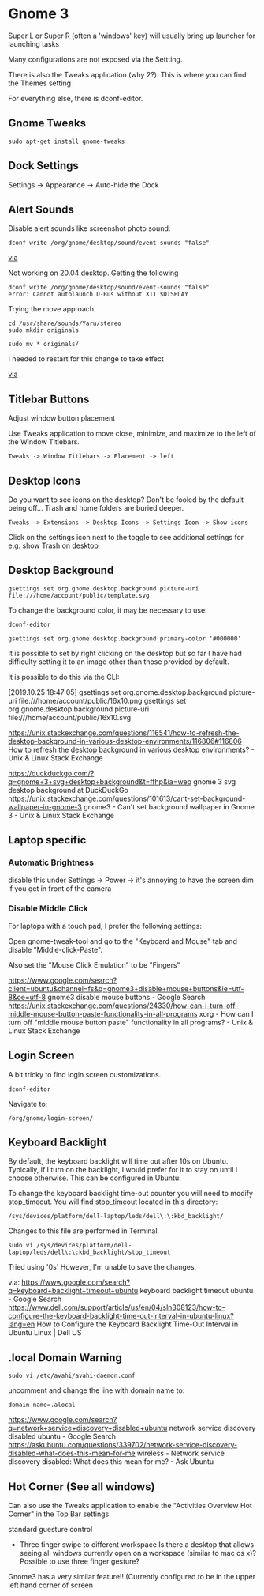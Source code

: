 # Gnome 3

Super L or Super R (often a 'windows' key) will usually bring up launcher for launching tasks

Many configurations are not exposed via the Settting. 

There is also the Tweaks application (why 2?). This is where you can find the Themes setting

For everything else, there is dconf-editor.

## Gnome Tweaks

    sudo apt-get install gnome-tweaks

## Dock Settings

Settings -> Appearance -> Auto-hide the Dock

## Alert Sounds

Disable alert sounds like screenshot photo sound:

    dconf write /org/gnome/desktop/sound/event-sounds "false"

[via](https://unix.stackexchange.com/questions/444681/how-to-turn-off-alert-sounds-sound-effects-on-gnome-from-terminal)

Not working on 20.04 desktop. Getting the following

```
dconf write /org/gnome/desktop/sound/event-sounds "false"
error: Cannot autolaunch D-Bus without X11 $DISPLAY
```

Trying the move approach.

```
cd /usr/share/sounds/Yaru/stereo
sudo mkdir originals

sudo mv * originals/
```

I needed to restart for this change to take effect

[via](https://askubuntu.com/questions/557389/how-can-i-disable-all-ubuntu-sounds)

## Titlebar Buttons

Adjust window button placement 

Use Tweaks application to move close, minimize, and maximize to the left of the Window Titlebars.

    Tweaks -> Window Titlebars -> Placement -> left

## Desktop Icons

Do you want to see icons on the desktop? Don't be fooled by the default being off... Trash and home folders are buried deeper. 

    Tweaks -> Extensions -> Desktop Icons -> Settings Icon -> Show icons

Click on the settings icon next to the toggle to see additional settings for e.g. show Trash on desktop

## Desktop Background

    gsettings set org.gnome.desktop.background picture-uri file:///home/account/public/template.svg


To change the background color, it may be necessary to use:

    dconf-editor 

    gsettings set org.gnome.desktop.background primary-color '#000000'

It is possible to set by right clicking on the desktop
but so far I have had difficulty setting it to an image other than those provided by default. 


It is possible to do this via the CLI:

[2019.10.25 18:47:05]
gsettings set org.gnome.desktop.background picture-uri file:///home/account/public/16x10.png
gsettings set org.gnome.desktop.background picture-uri file:///home/account/public/16x10.svg

https://unix.stackexchange.com/questions/116541/how-to-refresh-the-desktop-background-in-various-desktop-environments/116806#116806
How to refresh the desktop background in various desktop environments? - Unix & Linux Stack Exchange

https://duckduckgo.com/?q=gnome+3+svg+desktop+background&t=ffhp&ia=web
gnome 3 svg desktop background at DuckDuckGo
https://unix.stackexchange.com/questions/101613/cant-set-background-wallpaper-in-gnome-3
gnome3 - Can't set background wallpaper in Gnome 3 - Unix & Linux Stack Exchange


## Laptop specific

### Automatic Brightness

disable this under Settings -> Power ->
it's annoying to have the screen dim if you get in front of the camera


### Disable Middle Click

For laptops with a touch pad, I prefer the following settings: 

Open gnome-tweak-tool and go to the "Keyboard and Mouse" tab and disable "Middle-click-Paste".

Also set the "Mouse Click Emulation" to be "Fingers"

https://www.google.com/search?client=ubuntu&channel=fs&q=gnome3+disable+mouse+buttons&ie=utf-8&oe=utf-8
gnome3 disable mouse buttons - Google Search
https://unix.stackexchange.com/questions/24330/how-can-i-turn-off-middle-mouse-button-paste-functionality-in-all-programs
xorg - How can I turn off "middle mouse button paste" functionality in all programs? - Unix & Linux Stack Exchange









## Login Screen

A bit tricky to find login screen customizations. 

    dconf-editor 

Navigate to: 

    /org/gnome/login-screen/
    
## Keyboard Backlight

By default, the keyboard backlight will time out after 10s on Ubuntu. Typically, if I turn on the backlight, I would prefer for it to stay on until I choose otherwise. This can be configured in Ubuntu:

To change the keyboard backlight time-out counter you will need to modify stop_timeout. You will find stop_timeout located in this directory:

    /sys/devices/platform/dell-laptop/leds/dell\:\:kbd_backlight/

Changes to this file are performed in Terminal.

    sudo vi /sys/devices/platform/dell-laptop/leds/dell\:\:kbd_backlight/stop_timeout
    
Tried using '0s'
However, I'm unable to save the changes. 

via:
https://www.google.com/search?q=keyboard+backlight+timeout+ubuntu
keyboard backlight timeout ubuntu - Google Search
https://www.dell.com/support/article/us/en/04/sln308123/how-to-configure-the-keyboard-backlight-time-out-interval-in-ubuntu-linux?lang=en
How to Configure the Keyboard Backlight Time-Out Interval in Ubuntu Linux | Dell US

## .local Domain Warning

    sudo vi /etc/avahi/avahi-daemon.conf 
    
uncomment and change the line with domain name to:
    
    domain-name=.alocal

https://www.google.com/search?q=network+service+discovery+disabled+ubuntu
network service discovery disabled ubuntu - Google Search
https://askubuntu.com/questions/339702/network-service-discovery-disabled-what-does-this-mean-for-me
wireless - Network service discovery disabled: What does this mean for me? - Ask Ubuntu

## Hot Corner (See all windows)

Can also use the Tweaks application to enable the "Activities Overview Hot Corner" in the Top Bar settings.

standard guesture control
  - Three finger swipe to different workspace
Is there a desktop that allows seeing all windows currently open on a workspace (similar to mac os x)? Possible to use three finger gesture?

Gnome3 has a very similar feature!! (Currently configured to be in the upper left hand corner of screen


